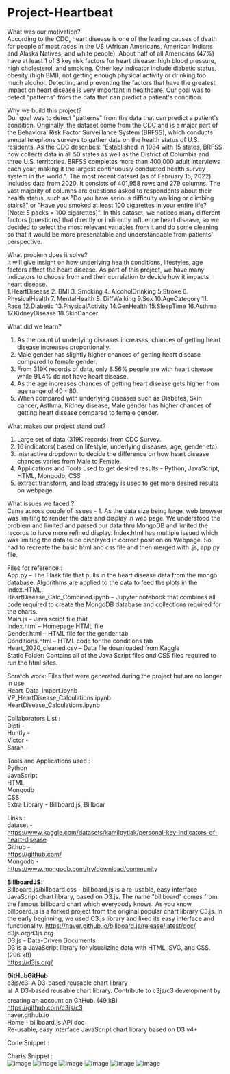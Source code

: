 # Project-Heartbeat

What was our motivation? <br>
According to the CDC, heart disease is one of the leading causes of death for people of most races in the US (African Americans, American Indians and Alaska Natives, and white people). About half of all Americans (47%) have at least 1 of 3 key risk factors for heart disease: high blood pressure, high cholesterol, and smoking. Other key indicator include diabetic status, obesity (high BMI), not getting enough physical activity or drinking too much alcohol. Detecting and preventing the factors that have the greatest impact on heart disease is very important in healthcare. Our goal was to detect "patterns" from the data that can predict a patient's condition.

Why we build this project? <br>
Our goal was to detect "patterns" from the data that can predict a patient's condition. Originally, the dataset come from the CDC and is a major part of the Behavioral Risk Factor Surveillance System (BRFSS), which conducts annual telephone surveys to gather data on the health status of U.S. residents. As the CDC describes: "Established in 1984 with 15 states, BRFSS now collects data in all 50 states as well as the District of Columbia and three U.S. territories. BRFSS completes more than 400,000 adult interviews each year, making it the largest continuously conducted health survey system in the world.". The most recent dataset (as of February 15, 2022) includes data from 2020. It consists of 401,958 rows and 279 columns. The vast majority of columns are questions asked to respondents about their health status, such as "Do you have serious difficulty walking or climbing stairs?" or "Have you smoked at least 100 cigarettes in your entire life? [Note: 5 packs = 100 cigarettes]". In this dataset, we noticed many different factors (questions) that directly or indirectly influence heart disease, so we decided to select the most relevant variables from it and do some cleaning so that it would be more presenatable and understandable from patients’ perspective.

What problem does it solve? <br>
It will give insight on how underlying health conditions, lifestyles, age factors affect the heart disease. As part of this project, we have many indicators to choose from and their correlation to decide how it impacts heart disease.<br>
1.HeartDisease	2. BMI	3. Smoking	4. AlcoholDrinking	5.Stroke	6. PhysicalHealth 7. MentalHealth	8. DiffWalking	9.Sex	10.AgeCategory         11.	Race 12.Diabetic 
13.PhysicalActivity	14.GenHealth	15.SleepTime	16.Asthma 17.KidneyDisease	18.SkinCancer

What did we learn?<br>
1. As the count of underlying diseases increases, chances of getting heart disease increases proportionally.<br>
2. Male gender has slightly higher chances of getting heart disease compared to female gender.<br>
3. From 319K records of data, only 8.56% people are with heart disease while 91.4% do not have heart disease.<br>
4. As the age increases chances of getting heart disease gets higher from age range of 40 - 80. <br>
5. When compared with underlying diseases such as Diabetes, Skin cancer, Asthma, Kidney disease, Male gender has higher chances of getting heart disease compared to female gender.<br>

What makes our project stand out?
1. Large set of data (319K records) from CDC Survey.
2. 16 indicators( based on lifestyle, underlying diseases, age, gender etc).
3. Interactive dropdown to decide the difference on how heart disease chances varies from Male to Female.
4. Applications and Tools used to get desired results - Python, JavaScript, HTML, Mongodb, CSS 
5. extract transform, and load  strategy is used to get more desired results on webpage.

What issues we faced ? <br>
Came across couple of issues - 1. As the data size being large, web browser was limiting to render the data and display in web page. We understood the problem and limited and parsed our data thru MongoDB and limited the records to have more refined display.
Index.html has multiple issued which was limiting the data to be displayed in correct position on Webpage. So had to recreate the basic html and css file and then merged with .js, app.py file.

Files for reference : <br>
App.py – The Flask file that pulls in the heart disease data from the mongo database. Algorithms are applied to the data to feed the plots in the index.HTML. <br>
HeartDisease_Calc_Combined.ipynb – Jupyter notebook that combines all code required to create the MongoDB database and collections required for the charts. <br>
Main.js – Java script file that <br>
Index.html – Homepage HTML file <br>
Gender.html – HTML file for the gender tab <br>
Conditions.html – HTML code for the conditions tab <br>
Heart_2020_cleaned.csv – Data file downloaded from Kaggle <br>
Static Folder: Contains all of the Java Script files and CSS files required to run the html sites. <br>

Scratch work: Files that were generated during the project but are no longer in use <br>
Heart_Data_Import.ipynb <br>
VP_HeartDisease_Calculations.ipynb <br>
HeartDisease_Calculations.ipynb <br>

Collaborators List :<br>
Dipti - <br>
Huntly - <br>
Victor - <br>
Sarah - <br>

Tools and Applications used :<br>
Python <br>
JavaScript <br>
HTML <br>
Mongodb <br>
CSS <br>
Extra Library -  Billboard.js, Billboar

Links : <br>
dataset - <br>
https://www.kaggle.com/datasets/kamilpytlak/personal-key-indicators-of-heart-disease <br>
Github - <br> 
https://github.com/ <br>
Mongodb - <br>
https://www.mongodb.com/try/download/community <br>

<b>BillboardJS:</b><br>
Billboard.js/billboard.css - billboard.js is a re-usable, easy interface JavaScript chart library, based on D3.js. The name "billboard" comes from the famous billboard chart which everybody knows. As you know, billboard.js is a forked project from the original popular chart library C3.js. In the early beginning, we used C3.js library and liked its easy interface and functionality. https://naver.github.io/billboard.js/release/latest/doc/
d3js.orgd3js.org <br>
D3.js - Data-Driven Documents <br>
D3 is a JavaScript library for visualizing data with HTML, SVG, and CSS. (296 kB) <br>
https://d3js.org/ <br>

<b>GitHubGitHub</b><br>
c3js/c3: A D3-based reusable chart library <br>
:bar_chart: A D3-based reusable chart library. Contribute to c3js/c3 development by creating an account on GitHub. (49 kB) <br>
https://github.com/c3js/c3 <br>
naver.github.io <br>
Home - billboard.js API doc <br>
Re-usable, easy interface JavaScript chart library based on D3 v4+ <br>


Code Snippet : <br>



Charts Snippet : <br>
![image](https://user-images.githubusercontent.com/112952607/213028543-db2db326-f1d0-4e55-ae25-0e44fe4e058b.png)
![image](https://user-images.githubusercontent.com/112952607/213028683-b7eb6ff9-db04-4a0e-bd00-0890b13505d7.png)
![image](https://user-images.githubusercontent.com/112952607/213028755-d6968228-0b47-4bb8-884a-8b6a08efc8b2.png)
![image](https://user-images.githubusercontent.com/112952607/213028833-71b76a83-196f-4317-8e4d-a8495f378901.png)
![image](https://user-images.githubusercontent.com/112952607/213028985-5a079e31-29eb-4ea3-b60b-3d23c19c398b.png)
![image](https://user-images.githubusercontent.com/112952607/213029064-f5162556-dafb-47ee-8d4f-122cfecbb7ce.png)

